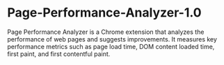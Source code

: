 # Page-Performance-Analyzer-1.0
Page Performance Analyzer is a Chrome extension that analyzes the performance of web pages and suggests improvements. It measures key performance metrics such as page load time, DOM content loaded time, first paint, and first contentful paint.
